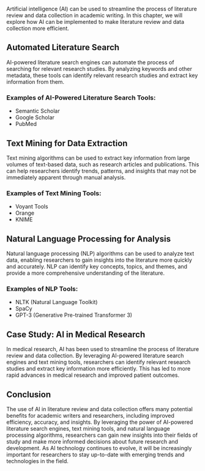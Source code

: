 
Artificial intelligence (AI) can be used to streamline the process of literature review and data collection in academic writing. In this chapter, we will explore how AI can be implemented to make literature review and data collection more efficient.

Automated Literature Search
---------------------------

AI-powered literature search engines can automate the process of searching for relevant research studies. By analyzing keywords and other metadata, these tools can identify relevant research studies and extract key information from them.

### Examples of AI-Powered Literature Search Tools:

* Semantic Scholar
* Google Scholar
* PubMed

Text Mining for Data Extraction
-------------------------------

Text mining algorithms can be used to extract key information from large volumes of text-based data, such as research articles and publications. This can help researchers identify trends, patterns, and insights that may not be immediately apparent through manual analysis.

### Examples of Text Mining Tools:

* Voyant Tools
* Orange
* KNIME

Natural Language Processing for Analysis
----------------------------------------

Natural language processing (NLP) algorithms can be used to analyze text data, enabling researchers to gain insights into the literature more quickly and accurately. NLP can identify key concepts, topics, and themes, and provide a more comprehensive understanding of the literature.

### Examples of NLP Tools:

* NLTK (Natural Language Toolkit)
* SpaCy
* GPT-3 (Generative Pre-trained Transformer 3)

Case Study: AI in Medical Research
----------------------------------

In medical research, AI has been used to streamline the process of literature review and data collection. By leveraging AI-powered literature search engines and text mining tools, researchers can identify relevant research studies and extract key information more efficiently. This has led to more rapid advances in medical research and improved patient outcomes.

Conclusion
----------

The use of AI in literature review and data collection offers many potential benefits for academic writers and researchers, including improved efficiency, accuracy, and insights. By leveraging the power of AI-powered literature search engines, text mining tools, and natural language processing algorithms, researchers can gain new insights into their fields of study and make more informed decisions about future research and development. As AI technology continues to evolve, it will be increasingly important for researchers to stay up-to-date with emerging trends and technologies in the field.
